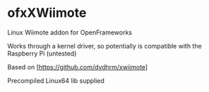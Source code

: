 ofxXWiimote
===========

Linux Wiimote addon for OpenFrameworks

Works through a kernel driver, so potentially is compatible with the Raspberry Pi (untested)

Based on [https://github.com/dvdhrm/xwiimote]

Precompiled Linux64 lib supplied
